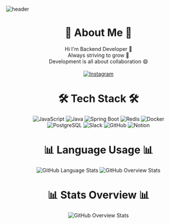 ![header](https://capsule-render.vercel.app/api?type=rounded&color=gradient&text=%20ChoeEuiSeung%20Develop%20&height=300&fontSize=65&textBg=true)


<div align="center"><h1>🎳 About Me 🎳</h1></div>
<p align="center">
  Hi I'm Backend Developer 👋<br />
  Always striving to grow 💬<br />
  Development is all about collaboration 😄<br /><br />
  <a href="https://www.instagram.com/sseung_._92" target="_blank">
    <img src="https://img.shields.io/badge/Instagram-%23E4405F?style=flat-square&logo=instagram&logoColor=white" alt="Instagram" />
  </a>
</p>


<div align="center"><h1>🛠 Tech Stack 🛠</h1></div>
<p align="center">
  <img src="https://img.shields.io/badge/JavaScript-333333?style=flat-square&logo=javascript&logoColor=F7DF1E" alt="JavaScript" />
  <img src="https://img.shields.io/badge/Java-007396?style=flat-square&logo=java&logoColor=white" alt="Java" />
  <img src="https://img.shields.io/badge/Spring%20Boot-6DB33F?style=flat-square&logo=springboot&logoColor=white" alt="Spring Boot" />
  <img src="https://img.shields.io/badge/Redis-D92B2B?style=flat-square&logo=redis&logoColor=white" alt="Redis" />
  <img src="https://img.shields.io/badge/Docker-2496ED?style=flat-square&logo=docker&logoColor=white" alt="Docker" />
  <br />
  <img src="https://img.shields.io/badge/PostgreSQL-336791?style=flat-square&logo=postgresql&logoColor=white" alt="PostgreSQL" />
  <img src="https://img.shields.io/badge/Slack-4A154B?style=flat-square&logo=slack&logoColor=white" alt="Slack" />
  <img src="https://img.shields.io/badge/GitHub-181717?style=flat-square&logo=github&logoColor=white" alt="GitHub" />
  <img src="https://img.shields.io/badge/Notion-000000?style=flat-square&logo=notion&logoColor=white" alt="Notion" />
</p>


<h1 align="center">📊 Language Usage 📊</h1>

<p align="center">
  <img src="https://raw.githubusercontent.com/eschoeDeveloper/github-stats-transparent/output/generated/languages.svg" alt="GitHub Language Stats" />
  <img src="https://raw.githubusercontent.com/eschoeDeveloper/github-stats-transparent/output/generated/overview.svg" alt="GitHub Overview Stats" />
</p>

<h1 align="center">📊 Stats Overview 📊</h1>

<p align="center">
  <img src="https://raw.githubusercontent.com/eschoeDeveloper/github-stats-transparent/output/generated/overview.svg" alt="GitHub Overview Stats" />
</p>
